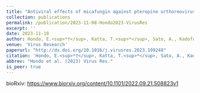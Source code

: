 ```yaml
---
title: "Antiviral effects of micafungin against pteropine orthoreovirus, an emerging zoonotic virus carried by bats"
collection: publications
permalink: /publication/2023-11-08-Hondo2023-VirusRes
excerpt: ''
date: 2023-11-10
author: Hondo, E.<sup>*†</sup>, Katta, T.<sup>*</sup>, Sato, A., Kadofusa, N., <b><u>Ishibashi, T.</u></b>, Shimoda, H., Katoh, H., Iida, A.
venue: 'Virus Research'
paperurl: "http://dx.doi.org/10.1016/j.virusres.2023.199248"
citation: 'Hondo, E.<sup>*†</sup>, Katta, T.<sup>*</sup>, Sato, A., Kadofusa, N., <b><u>Ishibashi, T.</u></b>, Shimoda, H., Katoh, H., Iida, A. (2023) "Antiviral effects of micafungin against pteropine orthoreovirus, an emerging zoonotic virus carried by bats" <i>Virus Research</i>.'
abbrev: "Hondo et al. (2023) Virus Res."
is_peer: true
---
```


bioRxiv: https://www.biorxiv.org/content/10.1101/2022.09.21.508823v1
